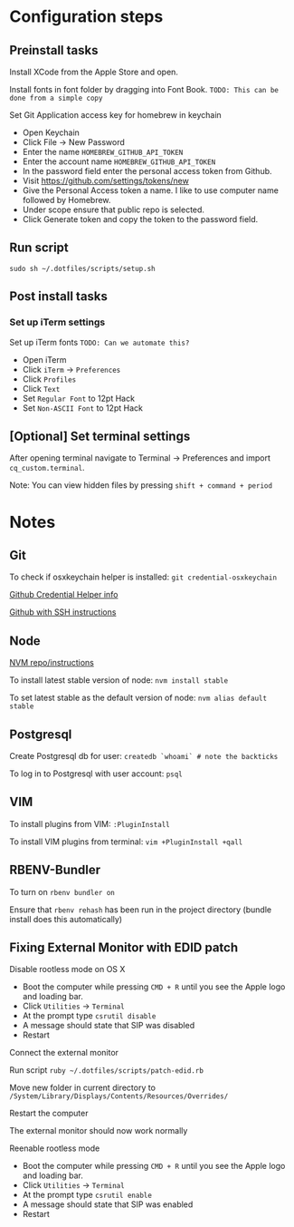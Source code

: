 # Configuration steps

## Preinstall tasks

Install XCode from the Apple Store and open.

Install fonts in font folder by dragging into Font Book.
`TODO: This can be done from a simple copy`

Set Git Application access key for homebrew in keychain

- Open Keychain
- Click File -> New Password
- Enter the name `HOMEBREW_GITHUB_API_TOKEN`
- Enter the account name `HOMEBREW_GITHUB_API_TOKEN`
- In the password field enter the personal access token from Github.
- Visit https://github.com/settings/tokens/new
- Give the Personal Access token a name. I like to use computer name followed by Homebrew.
- Under scope ensure that public repo is selected.
- Click Generate token and copy the token to the password field.

## Run script

`sudo sh ~/.dotfiles/scripts/setup.sh`

## Post install tasks

### Set up iTerm settings

Set up iTerm fonts
`TODO: Can we automate this?`

- Open iTerm
- Click `iTerm` -> `Preferences`
- Click `Profiles`
- Click `Text`
- Set `Regular Font` to 12pt Hack
- Set `Non-ASCII Font` to 12pt Hack

## [Optional] Set terminal settings

After opening terminal navigate to Terminal -> Preferences and import `cq_custom.terminal`.

Note: You can view hidden files by pressing `shift + command + period`

# Notes

## Git

To check if osxkeychain helper is installed: `git credential-osxkeychain`

[Github Credential Helper info](https://help.github.com/articles/caching-your-github-password-in-git/)

[Github with SSH instructions](https://help.github.com/articles/generating-ssh-keys/)

## Node

[NVM repo/instructions](https://github.com/creationix/nvm)

To install latest stable version of node: `nvm install stable`

To set latest stable as the default version of node: `nvm alias default stable`

## Postgresql

Create Postgresql db for user: ``createdb `whoami` # note the backticks``

To log in to Postgresql with user account: `psql`

## VIM

To install plugins from VIM: `:PluginInstall`

To install VIM plugins from terminal: `vim +PluginInstall +qall`

## RBENV-Bundler

To turn on `rbenv bundler on`

Ensure that `rbenv rehash` has been run in the project directory (bundle install does this automatically)

## Fixing External Monitor with EDID patch

Disable rootless mode on OS X

- Boot the computer while pressing `CMD + R` until you see the Apple logo and loading bar.
- Click `Utilities` -> `Terminal`
- At the prompt type `csrutil disable`
- A message should state that SIP was disabled
- Restart

Connect the external monitor

Run script `ruby ~/.dotfiles/scripts/patch-edid.rb`

Move new folder in current directory to `/System/Library/Displays/Contents/Resources/Overrides/`

Restart the computer

The external monitor should now work normally

Reenable rootless mode

- Boot the computer while pressing `CMD + R` until you see the Apple logo and loading bar.
- Click `Utilities` -> `Terminal`
- At the prompt type `csrutil enable`
- A message should state that SIP was enabled
- Restart

